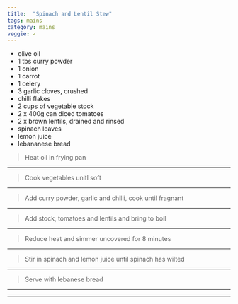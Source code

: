 ```yaml
---
title:  "Spinach and Lentil Stew"
tags: mains
category: mains
veggie: ✓
---
```


* olive oil
* 1 tbs curry powder
* 1 onion
* 1 carrot
* 1 celery
* 3 garlic cloves, crushed
* chilli flakes
* 2 cups of vegetable stock
* 2 x 400g can diced tomatoes
* 2 x brown lentils, drained and rinsed
* spinach leaves
* lemon juice
* lebananese bread


> Heat oil in frying pan

---

> Cook vegetables unitl soft

---

> Add curry powder, garlic and chilli, cook until fragnant

---

> Add stock, tomatoes and lentils and bring to boil

---

> Reduce heat and simmer uncovered for 8 minutes

---

> Stir in spinach and lemon juice until spinach has wilted

---

> Serve with lebanese bread

---


---
